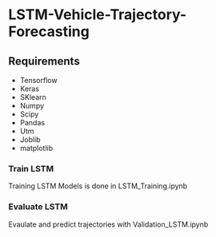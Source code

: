 # LSTM-Vehicle-Trajectory-Forecasting

## Requirements

- Tensorflow 
- Keras
- SKlearn
- Numpy
- Scipy
- Pandas
- Utm
- Joblib
- matplotlib

### Train LSTM

Training LSTM Models is done in LSTM_Training.ipynb

### Evaluate LSTM

Evaulate and predict trajectories with Validation_LSTM.ipynb

